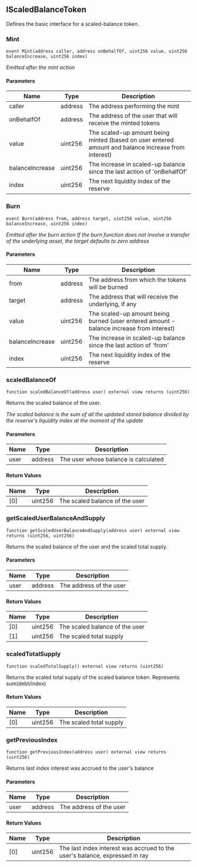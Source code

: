 ## IScaledBalanceToken

Defines the basic interface for a scaled-balance token.

### Mint

```solidity
event Mint(address caller, address onBehalfOf, uint256 value, uint256 balanceIncrease, uint256 index)
```

_Emitted after the mint action_

#### Parameters

| Name | Type | Description |
| ---- | ---- | ----------- |
| caller | address | The address performing the mint |
| onBehalfOf | address | The address of the user that will receive the minted tokens |
| value | uint256 | The scaled-up amount being minted (based on user entered amount and balance increase from interest) |
| balanceIncrease | uint256 | The increase in scaled-up balance since the last action of 'onBehalfOf' |
| index | uint256 | The next liquidity index of the reserve |

### Burn

```solidity
event Burn(address from, address target, uint256 value, uint256 balanceIncrease, uint256 index)
```

_Emitted after the burn action
If the burn function does not involve a transfer of the underlying asset, the target defaults to zero address_

#### Parameters

| Name | Type | Description |
| ---- | ---- | ----------- |
| from | address | The address from which the tokens will be burned |
| target | address | The address that will receive the underlying, if any |
| value | uint256 | The scaled-up amount being burned (user entered amount - balance increase from interest) |
| balanceIncrease | uint256 | The increase in scaled-up balance since the last action of 'from' |
| index | uint256 | The next liquidity index of the reserve |

### scaledBalanceOf

```solidity
function scaledBalanceOf(address user) external view returns (uint256)
```

Returns the scaled balance of the user.

_The scaled balance is the sum of all the updated stored balance divided by the reserve's liquidity index
at the moment of the update_

#### Parameters

| Name | Type | Description |
| ---- | ---- | ----------- |
| user | address | The user whose balance is calculated |

#### Return Values

| Name | Type | Description |
| ---- | ---- | ----------- |
| [0] | uint256 | The scaled balance of the user |

### getScaledUserBalanceAndSupply

```solidity
function getScaledUserBalanceAndSupply(address user) external view returns (uint256, uint256)
```

Returns the scaled balance of the user and the scaled total supply.

#### Parameters

| Name | Type | Description |
| ---- | ---- | ----------- |
| user | address | The address of the user |

#### Return Values

| Name | Type | Description |
| ---- | ---- | ----------- |
| [0] | uint256 | The scaled balance of the user |
| [1] | uint256 | The scaled total supply |

### scaledTotalSupply

```solidity
function scaledTotalSupply() external view returns (uint256)
```

Returns the scaled total supply of the scaled balance token. Represents sum(debt/index)

#### Return Values

| Name | Type | Description |
| ---- | ---- | ----------- |
| [0] | uint256 | The scaled total supply |

### getPreviousIndex

```solidity
function getPreviousIndex(address user) external view returns (uint256)
```

Returns last index interest was accrued to the user's balance

#### Parameters

| Name | Type | Description |
| ---- | ---- | ----------- |
| user | address | The address of the user |

#### Return Values

| Name | Type | Description |
| ---- | ---- | ----------- |
| [0] | uint256 | The last index interest was accrued to the user's balance, expressed in ray |

